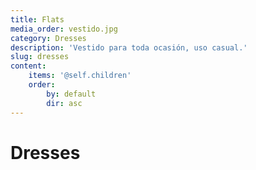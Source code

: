 ```yaml
---
title: Flats
media_order: vestido.jpg
category: Dresses
description: 'Vestido para toda ocasión, uso casual.'
slug: dresses
content:
    items: '@self.children'
    order:
        by: default
        dir: asc
---
```


# Dresses
